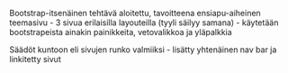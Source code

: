 Bootstrap-itsenäinen tehtävä aloitettu, tavoitteena ensiapu-aiheinen teemasivu
    - 3 sivua erilaisilla layouteilla (tyyli säilyy samana)
    - käytetään bootstrapeista ainakin painikkeita, vetovalikkoa ja yläpalkkia

Säädöt kuntoon eli sivujen runko valmiiksi
    - lisätty yhtenäinen nav bar ja linkitetty sivut